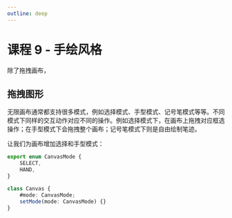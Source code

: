 ```yaml
---
outline: deep
---
```


# 课程 9 - 手绘风格

除了拖拽画布，

## 拖拽图形

无限画布通常都支持很多模式，例如选择模式、手型模式、记号笔模式等等。不同模式下同样的交互动作对应不同的操作。例如选择模式下，在画布上拖拽对应框选操作；在手型模式下会拖拽整个画布；记号笔模式下则是自由绘制笔迹。

让我们为画布增加选择和手型模式：

```ts
export enum CanvasMode {
    SELECT,
    HAND,
}

class Canvas {
    #mode: CanvasMode;
    setMode(mode: CanvasMode) {}
}
```
